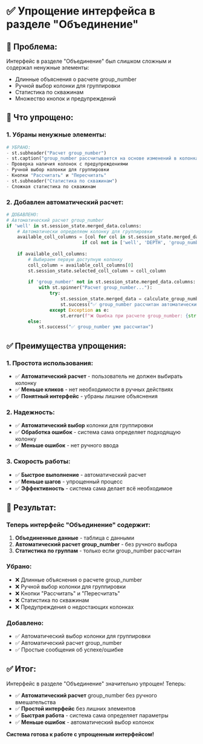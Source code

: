 # ✅ Упрощение интерфейса в разделе "Объединение"

## 🎯 **Проблема:**
Интерфейс в разделе "Объединение" был слишком сложным и содержал ненужные элементы:
- Длинные объяснения о расчете group_number
- Ручной выбор колонки для группировки
- Статистика по скважинам
- Множество кнопок и предупреждений

## 🔧 **Что упрощено:**

### **1. Убраны ненужные элементы:**
```python
# УБРАНО:
- st.subheader("Расчет group_number")
- st.caption("group_number рассчитывается на основе изменений в колонках 'coll' и 'well'")
- Проверка наличия колонок с предупреждениями
- Ручной выбор колонки для группировки
- Кнопки "Рассчитать" и "Пересчитать"
- st.subheader("Статистика по скважинам")
- Сложная статистика по скважинам
```

### **2. Добавлен автоматический расчет:**
```python
# ДОБАВЛЕНО:
# Автоматический расчет group_number
if 'well' in st.session_state.merged_data.columns:
    # Автоматически определяем колонку для группировки
    available_coll_columns = [col for col in st.session_state.merged_data.columns 
                            if col not in ['well', 'DEPTH', 'group_number']]
    
    if available_coll_columns:
        # Выбираем первую доступную колонку
        coll_column = available_coll_columns[0]
        st.session_state.selected_coll_column = coll_column
        
        if 'group_number' not in st.session_state.merged_data.columns:
            with st.spinner("Расчет group_number..."):
                try:
                    st.session_state.merged_data = calculate_group_number(st.session_state.merged_data, coll_column)
                    st.success("✅ group_number рассчитан автоматически!")
                except Exception as e:
                    st.error(f"❌ Ошибка при расчете group_number: {str(e)}")
        else:
            st.success("✅ group_number уже рассчитан")
```

## ✅ **Преимущества упрощения:**

### **1. Простота использования:**
- ✅ **Автоматический расчет** - пользователь не должен выбирать колонку
- ✅ **Меньше кликов** - нет необходимости в ручных действиях
- ✅ **Понятный интерфейс** - убраны лишние объяснения

### **2. Надежность:**
- ✅ **Автоматический выбор** колонки для группировки
- ✅ **Обработка ошибок** - система сама определяет подходящую колонку
- ✅ **Меньше ошибок** - нет ручного ввода

### **3. Скорость работы:**
- ✅ **Быстрое выполнение** - автоматический расчет
- ✅ **Меньше шагов** - упрощенный процесс
- ✅ **Эффективность** - система сама делает всё необходимое

## 🎯 **Результат:**

### **Теперь интерфейс "Объединение" содержит:**

1. **Объединенные данные** - таблица с данными
2. **Автоматический расчет group_number** - без ручного выбора
3. **Статистика по группам** - только если group_number рассчитан

### **Убрано:**
- ❌ Длинные объяснения о расчете group_number
- ❌ Ручной выбор колонки для группировки
- ❌ Кнопки "Рассчитать" и "Пересчитать"
- ❌ Статистика по скважинам
- ❌ Предупреждения о недостающих колонках

### **Добавлено:**
- ✅ Автоматический выбор колонки для группировки
- ✅ Автоматический расчет group_number
- ✅ Простые сообщения об успехе/ошибке

## ✅ **Итог:**

Интерфейс в разделе "Объединение" значительно упрощен! Теперь:

- ✅ **Автоматический расчет** group_number без ручного вмешательства
- ✅ **Простой интерфейс** без лишних элементов
- ✅ **Быстрая работа** - система сама определяет параметры
- ✅ **Меньше ошибок** - автоматический выбор колонок

**Система готова к работе с упрощенным интерфейсом!**
